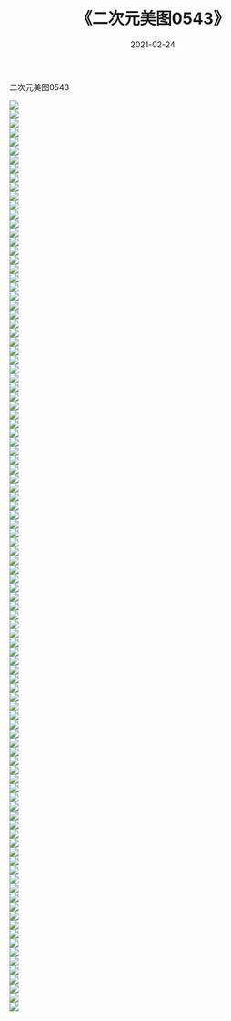 ﻿---
layout: post
title:  《二次元美图0543》
date:   2021-02-24
img: http://imgx.orgx.ga/二次元/2021/二次元美图0543/000.jpg
categories: [美女, 清纯, 唯美]
---

二次元美图0543

 ![](http://imgx.orgx.ga/二次元/2021/二次元美图0543/001.jpg) <br>![](http://imgx.orgx.ga/二次元/2021/二次元美图0543/002.jpg) <br>![](http://imgx.orgx.ga/二次元/2021/二次元美图0543/003.jpg) <br>![](http://imgx.orgx.ga/二次元/2021/二次元美图0543/004.jpg) <br>![](http://imgx.orgx.ga/二次元/2021/二次元美图0543/005.jpg) <br>![](http://imgx.orgx.ga/二次元/2021/二次元美图0543/006.jpg) <br>![](http://imgx.orgx.ga/二次元/2021/二次元美图0543/007.jpg) <br>![](http://imgx.orgx.ga/二次元/2021/二次元美图0543/008.jpg) <br>![](http://imgx.orgx.ga/二次元/2021/二次元美图0543/009.jpg) <br>![](http://imgx.orgx.ga/二次元/2021/二次元美图0543/010.jpg) <br>![](http://imgx.orgx.ga/二次元/2021/二次元美图0543/011.jpg) <br>![](http://imgx.orgx.ga/二次元/2021/二次元美图0543/012.jpg) <br>![](http://imgx.orgx.ga/二次元/2021/二次元美图0543/013.jpg) <br>![](http://imgx.orgx.ga/二次元/2021/二次元美图0543/014.jpg) <br>![](http://imgx.orgx.ga/二次元/2021/二次元美图0543/015.jpg) <br>![](http://imgx.orgx.ga/二次元/2021/二次元美图0543/016.jpg) <br>![](http://imgx.orgx.ga/二次元/2021/二次元美图0543/017.jpg) <br>![](http://imgx.orgx.ga/二次元/2021/二次元美图0543/018.jpg) <br>![](http://imgx.orgx.ga/二次元/2021/二次元美图0543/019.jpg) <br>![](http://imgx.orgx.ga/二次元/2021/二次元美图0543/020.jpg) <br>![](http://imgx.orgx.ga/二次元/2021/二次元美图0543/021.jpg) <br>![](http://imgx.orgx.ga/二次元/2021/二次元美图0543/022.jpg) <br>![](http://imgx.orgx.ga/二次元/2021/二次元美图0543/023.jpg) <br>![](http://imgx.orgx.ga/二次元/2021/二次元美图0543/024.jpg) <br>![](http://imgx.orgx.ga/二次元/2021/二次元美图0543/025.jpg) <br>![](http://imgx.orgx.ga/二次元/2021/二次元美图0543/026.jpg) <br>![](http://imgx.orgx.ga/二次元/2021/二次元美图0543/027.jpg) <br>![](http://imgx.orgx.ga/二次元/2021/二次元美图0543/028.jpg) <br>![](http://imgx.orgx.ga/二次元/2021/二次元美图0543/029.jpg) <br>![](http://imgx.orgx.ga/二次元/2021/二次元美图0543/030.jpg) <br>![](http://imgx.orgx.ga/二次元/2021/二次元美图0543/031.jpg) <br>![](http://imgx.orgx.ga/二次元/2021/二次元美图0543/032.jpg) <br>![](http://imgx.orgx.ga/二次元/2021/二次元美图0543/033.jpg) <br>![](http://imgx.orgx.ga/二次元/2021/二次元美图0543/034.jpg) <br>![](http://imgx.orgx.ga/二次元/2021/二次元美图0543/035.jpg) <br>![](http://imgx.orgx.ga/二次元/2021/二次元美图0543/036.jpg) <br>![](http://imgx.orgx.ga/二次元/2021/二次元美图0543/037.jpg) <br>![](http://imgx.orgx.ga/二次元/2021/二次元美图0543/038.jpg) <br>![](http://imgx.orgx.ga/二次元/2021/二次元美图0543/039.jpg) <br>![](http://imgx.orgx.ga/二次元/2021/二次元美图0543/040.jpg) <br>![](http://imgx.orgx.ga/二次元/2021/二次元美图0543/041.jpg) <br>![](http://imgx.orgx.ga/二次元/2021/二次元美图0543/042.jpg) <br>![](http://imgx.orgx.ga/二次元/2021/二次元美图0543/043.jpg) <br>![](http://imgx.orgx.ga/二次元/2021/二次元美图0543/044.jpg) <br>![](http://imgx.orgx.ga/二次元/2021/二次元美图0543/045.jpg) <br>![](http://imgx.orgx.ga/二次元/2021/二次元美图0543/046.jpg) <br>![](http://imgx.orgx.ga/二次元/2021/二次元美图0543/047.jpg) <br>![](http://imgx.orgx.ga/二次元/2021/二次元美图0543/048.jpg) <br>![](http://imgx.orgx.ga/二次元/2021/二次元美图0543/049.jpg) <br>![](http://imgx.orgx.ga/二次元/2021/二次元美图0543/050.jpg) <br>![](http://imgx.orgx.ga/二次元/2021/二次元美图0543/051.jpg) <br>![](http://imgx.orgx.ga/二次元/2021/二次元美图0543/052.jpg) <br>![](http://imgx.orgx.ga/二次元/2021/二次元美图0543/053.jpg) <br>![](http://imgx.orgx.ga/二次元/2021/二次元美图0543/054.jpg) <br>![](http://imgx.orgx.ga/二次元/2021/二次元美图0543/055.jpg) <br>![](http://imgx.orgx.ga/二次元/2021/二次元美图0543/056.jpg) <br>![](http://imgx.orgx.ga/二次元/2021/二次元美图0543/057.jpg) <br>![](http://imgx.orgx.ga/二次元/2021/二次元美图0543/058.jpg) <br>![](http://imgx.orgx.ga/二次元/2021/二次元美图0543/059.jpg) <br>![](http://imgx.orgx.ga/二次元/2021/二次元美图0543/060.jpg) <br>![](http://imgx.orgx.ga/二次元/2021/二次元美图0543/061.jpg) <br>![](http://imgx.orgx.ga/二次元/2021/二次元美图0543/062.jpg) <br>![](http://imgx.orgx.ga/二次元/2021/二次元美图0543/063.jpg) <br>![](http://imgx.orgx.ga/二次元/2021/二次元美图0543/064.jpg) <br>![](http://imgx.orgx.ga/二次元/2021/二次元美图0543/065.jpg) <br>![](http://imgx.orgx.ga/二次元/2021/二次元美图0543/066.jpg) <br>![](http://imgx.orgx.ga/二次元/2021/二次元美图0543/067.jpg) <br>![](http://imgx.orgx.ga/二次元/2021/二次元美图0543/068.jpg) <br>![](http://imgx.orgx.ga/二次元/2021/二次元美图0543/069.jpg) <br>![](http://imgx.orgx.ga/二次元/2021/二次元美图0543/070.jpg) <br>![](http://imgx.orgx.ga/二次元/2021/二次元美图0543/071.jpg) <br>![](http://imgx.orgx.ga/二次元/2021/二次元美图0543/072.jpg) <br>![](http://imgx.orgx.ga/二次元/2021/二次元美图0543/073.jpg) <br>![](http://imgx.orgx.ga/二次元/2021/二次元美图0543/074.jpg) <br>![](http://imgx.orgx.ga/二次元/2021/二次元美图0543/075.jpg) <br>![](http://imgx.orgx.ga/二次元/2021/二次元美图0543/076.jpg) <br>![](http://imgx.orgx.ga/二次元/2021/二次元美图0543/077.jpg) <br>![](http://imgx.orgx.ga/二次元/2021/二次元美图0543/078.jpg) <br>![](http://imgx.orgx.ga/二次元/2021/二次元美图0543/079.jpg) <br>![](http://imgx.orgx.ga/二次元/2021/二次元美图0543/080.jpg) <br>![](http://imgx.orgx.ga/二次元/2021/二次元美图0543/081.jpg) <br>![](http://imgx.orgx.ga/二次元/2021/二次元美图0543/082.jpg) <br>![](http://imgx.orgx.ga/二次元/2021/二次元美图0543/083.jpg) <br>![](http://imgx.orgx.ga/二次元/2021/二次元美图0543/084.jpg) <br>![](http://imgx.orgx.ga/二次元/2021/二次元美图0543/085.jpg) <br>![](http://imgx.orgx.ga/二次元/2021/二次元美图0543/086.jpg) <br>![](http://imgx.orgx.ga/二次元/2021/二次元美图0543/087.jpg) <br>![](http://imgx.orgx.ga/二次元/2021/二次元美图0543/088.jpg) <br>![](http://imgx.orgx.ga/二次元/2021/二次元美图0543/089.jpg) <br>![](http://imgx.orgx.ga/二次元/2021/二次元美图0543/090.jpg) <br>![](http://imgx.orgx.ga/二次元/2021/二次元美图0543/091.jpg) <br>![](http://imgx.orgx.ga/二次元/2021/二次元美图0543/092.jpg) <br>![](http://imgx.orgx.ga/二次元/2021/二次元美图0543/093.jpg) <br>![](http://imgx.orgx.ga/二次元/2021/二次元美图0543/094.jpg) <br>![](http://imgx.orgx.ga/二次元/2021/二次元美图0543/095.jpg) <br>![](http://imgx.orgx.ga/二次元/2021/二次元美图0543/096.jpg) <br>![](http://imgx.orgx.ga/二次元/2021/二次元美图0543/097.jpg) <br>![](http://imgx.orgx.ga/二次元/2021/二次元美图0543/098.jpg) <br>![](http://imgx.orgx.ga/二次元/2021/二次元美图0543/099.jpg) <br>![](http://imgx.orgx.ga/二次元/2021/二次元美图0543/100.jpg) <br>